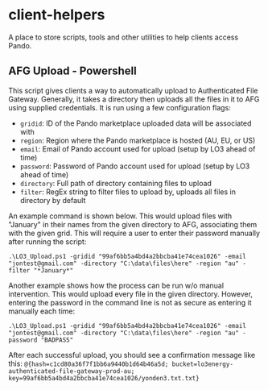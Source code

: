 # client-helpers
A place to store scripts, tools and other utilities to help clients access Pando.

## AFG Upload - Powershell
This script gives clients a way to automatically upload to Authenticated File Gateway. Generally, it takes a directory then uploads all the files in it to AFG using supplied credentials. It is run using a few configuration flags:
- `gridid`: ID of the Pando marketplace uploaded data will be associated with
- `region`: Region where the Pando marketplace is hosted (AU, EU, or US)
- `email`: Email of Pando account used for upload (setup by LO3 ahead of time)
- `password`: Password of Pando account used for upload (setup by LO3 ahead of time)
- `directory`: Full path of directory containing files to upload
- `filter`: RegEx string to filter files to upload by, uploads all files in directory by default

An example command is shown below. This would upload files with "January" in their names from the given directory to AFG, associating them with the given grid. This will require a user to enter their password manually after running the script: 

`.\LO3_Upload.ps1 -gridid "99af6bb5a4bd4a2bbcba41e74cea1026" -email "jontest@gmail.com" -directory "C:\data\files\here" -region "au" -filter "*January*"`

Another example shows how the process can be run w/o manual intervention. This would upload every file in the given directory. However, entering the password in the command line is not as secure as entering it manually each time:

`.\LO3_Upload.ps1 -gridid "99af6bb5a4bd4a2bbcba41e74cea1026" -email "jontest@gmail.com" -directory "C:\data\files\here" -region "au" -password "BADPASS"`

After each successful upload, you should see a confirmation message like this: 
`@{hash=c1cd80a36f7f1bb6a9440b1d64b46a5d; bucket=lo3energy-authenticated-file-gateway-prod-au; key=99af6bb5a4bd4a2bbcba41e74cea1026/yonden3.txt.txt}`
